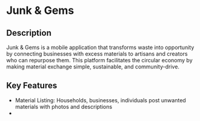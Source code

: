 # Junk & Gems 

## Description
Junk & Gems is a mobile application that transforms waste into opportunity by connecting businesses with excess materials to artisans and creators who can repurpose them. This platform facilitates the circular economy by making material exchange simple, sustainable, and community-drive. 

## Key Features
- Material Listing: Households, businesses, individuals post unwanted materials with photos and descriptions
- 
